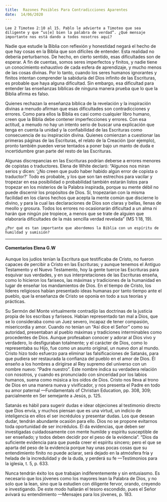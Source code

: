 ```yaml
---
title:  Razones Posibles Para Contradicciones Aparentes
date:  14/06/2020
---
```


`Lee 2 Timoteo 2:10 al 15. Pablo le advierte a Timoteo que sea diligente y que “us[e] bien la palabra de verdad”. ¿Qué mensaje importante nos está dando a todos nosotros aquí?`

Nadie que estudie la Biblia con reflexión y honestidad negará el hecho de que hay cosas en la Biblia que son difíciles de entender. Esta realidad no debería perturbarnos. De hecho, en cierto sentido, esas dificultades son de esperar. A fin de cuentas, somos seres imperfectos y finitos, y nadie tiene un conocimiento exhaustivo de cada esfera de aprendizaje, y mucho menos de las cosas divinas. Por lo tanto, cuando los seres humanos ignorantes y finitos intentan comprender la sabiduría del Dios infinito de las Escrituras, es probable que haya alguna dificultad. Sin embargo, esa dificultad para entender las enseñanzas bíblicas de ninguna manera prueba que lo que la Biblia afirma es falso.

Quienes rechazan la enseñanza bíblica de la revelación y la inspiración divinas a menudo afirman que esas dificultades son contradicciones y errores. Como para ellos la Biblia es casi como cualquier libro humano, creen que la Biblia debe contener imperfecciones y errores. Con esa actitud, a menudo no hay un intento serio de buscar una explicación que tenga en cuenta la unidad y la confiabilidad de las Escrituras como consecuencia de su inspiración divina. Quienes comienzan a cuestionar las primeras páginas de las Escrituras, el relato de la Creación (por ejemplo), pronto también pueden verse tentados a poner bajo un manto de duda e incertidumbre gran parte del resto de las Escrituras.

Algunas discrepancias en las Escrituras podrían deberse a errores menores de copistas o traductores. Elena de White declaró: “Algunos nos miran serios y dicen: ‘¿No creen que pudo haber habido algún error de copista o traductor?’ Todo es probable, y los que son tan estrechos para vacilar y tropezar en esa posibilidad o probabilidad también estarán listos para tropezar en los misterios de la Palabra inspirada, porque su mente débil no puede discernir los propósitos de Dios. Sí, tropezarían con la misma facilidad en los claros hechos que acepta la mente común que discierne lo divino, y para la cual las declaraciones de Dios son claras y bellas, llenas de meollo y grosura. Todos los errores no ocasionarán dificultad a un alma ni harán que ningún pie tropiece, a menos que se trate de alguien que elaboraría dificultades de la más sencilla verdad revelada” (MS 1:18, 19).

`¿Por qué es tan importante que abordemos la Biblia con un espíritu de humildad y sumisión?`

---

#### Comentarios Elena G.W

Aunque los judíos tenían la Escritura que testificaba de Cristo, no fueron capaces de percibir a Cristo en las Escrituras; y aunque tenemos el Antiguo Testamento y el Nuevo Testamento, hoy la gente tuerce las Escrituras para esquivar sus verdades, y en sus interpretaciones de las Escrituras enseña, como lo hicieron los fariseos, las máximas y tradiciones de la humanidad en lugar de enseñar los mandamientos de Dios. En el tiempo de Cristo, los líderes religiosos habían presentado ideas humanas por tanto tiempo ante el pueblo, que la enseñanza de Cristo se oponía en todo a sus teorías y prácticas.

Su Sermón del Monte virtualmente contradijo las doctrinas de la justicia propia de los escribas y fariseos. Habían representado tan mal a Dios, que se lo consideraba como un Juez severo, incapaz de tener compasión, misericordia y amor. Cuando no tenían un “Así dice el Señor” como su autoridad, presentaban al pueblo máximas y tradiciones interminables como procedentes de Dios. Aunque profesaban conocer y adorar al Dios vivo y verdadero, lo desfiguraban totalmente; y el carácter de Dios, como lo representaba su Hijo, fue como un asunto original, un nuevo don al mundo. Cristo hizo todo esfuerzo para eliminar las falsificaciones de Satanás, para que pudiera ser restaurada la confianza del pueblo en el amor de Dios. Él enseño a los hombres a dirigirse al Rey supremo del universo con un nombre nuevo: “Padre nuestro”. Este nombre indica su verdadera relación con nosotros, y cuando es pronunciado con sinceridad por los labios humanos, suena como música a los oídos de Dios. Cristo nos lleva al trono de Dios en una manera nueva y vivificador, y nos presenta el Padre en todo su amor paternal —Fundamentals of Christian Education, pp. 308, 309; parcialmente en Ser semejante a Jesús, p. 125.

Satanás es hábil para sugerir dudas e idear objeciones al testimonio directo que Dios envía, y muchos piensan que es una virtud, un indicio de inteligencia en ellos el ser incrédulos y presentar dudas. Los que desean dudar, tendrán abundante ocasión para ello. Dios no se propone evitarnos toda oportunidad de ser incrédulos. Él da evidencias, que deben ser investigadas cuidadosamente con mente humilde y espíritu susceptible de ser enseñado; y todos deben decidir por el peso de la evidencia”. “Dios da suficiente evidencia para que pueda creer el espíritu sincero; pero el que se aparta del peso de la evidencia porque hay unas pocas cosas que su entendimiento finito no puede aclarar, será dejado en la atmósfera fría y helada de la incredulidad y de la duda, y perderá su fe —Testimonios para la iglesia, t. 5, p. 633.

Nunca tendrán éxito los que trabajan indiferentemente y sin entusiasmo. Es necesario que los jóvenes como los mayores lean la Palabra de Dios, y no solo que la lean, sino que la estudien con diligente fervor, orando, creyendo e investigando. De este modo hallarán el tesoro escondido, pues el Señor avivará su entendimiento —Mensajes para los jóvenes, p. 183.